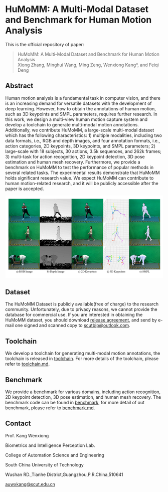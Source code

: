 # HuMoMM: A Multi-Modal Dataset and Benchmark for Human Motion Analysis

This is the official repository of paper:

>HuMoMM: A Multi-Modal Dataset and Benchmark for Human Motion Analysis  
>Xiong Zhang, Minghui Wang, Ming Zeng, Wenxiong Kang*, and Feiqi Deng


## Abstract
Human motion analysis is a fundamental task in computer vision, and there is an increasing demand for versatile datasets with the development of deep learning. However, how to obtain the annotations of human motion, such as 3D keypoints and SMPL parameters, requires further research. In this work, we design a multi-view human motion capture system and develop a toolchain to generate multi-modal motion annotations. Additionally, we contribute HuMoMM, a large-scale multi-modal dataset which has the following characteristics: 1) multiple modalities, including two data formats, i.e., RGB and depth images, and four annotation formats, i.e., action categories, 2D keypoints, 3D keypoints, and SMPL parameters; 2) large-scale with 18 subjects, 30 actions, 3.5k sequences, and 262k frames; 3) multi-task for action recognition, 2D keypoint detection, 3D pose estimation and human mesh recovery. Furthermore, we provide a benchmark on HuMoMM to test the performance of popular methods in several related tasks. The experimental results demonstrate that HuMoMM holds significant research value. We expect HuMoMM can contribute to human motion-related research, and it will be publicly accessible after the paper is accepted.

![multi_modal](./assets/multi_modal.jpg)

## Dataset
The HuMoMM Dataset is publicly available(free of charge) to the research community. Unfortunately, due to privacy reasons, we cannot provide the database for commercial use. If you are interested in obtaining the HuMoMM dataset, you should download [release agreement](./assets/HuMoMM%20Release%20Agreement.docx), and send by e-mail one signed and scanned copy to scutbip@outlook.com.

## Toolchain
We develop a toolchain for generating multi-modal motion annotations, the toolchain is released in [toolchain](./toolchain). For more details of the toolchain, please refer to [toolchain.md](./toolchain/README.md).


## Benchmark
We provide a benchmark for various domains, including action recognition, 2D keypoint detection, 3D pose estimation, and human mesh recovery. The benchmark code can be found in [benchmark](./benchmark/), for more detail of out benchmark, please refer to [benchmark.md](./benchmark/README.md).


## Contact

Prof. Kang Wenxiong

Biometrics and Intelligence Perception Lab.

College of Automation Science and Engineering

South China University of Technology

Wushan RD.,Tianhe District,Guangzhou,P.R.China,510641

auwxkang@scut.edu.cn
